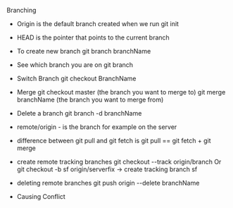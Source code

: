Branching

- Origin is the default branch created when we run git init

- HEAD is the pointer that points to the current branch

- To create new branch
  git branch branchName
  
- See which branch you are on
  git branch
  
- Switch Branch
  git checkout BranchName 
  
- Merge
  git checkout master (the branch you want to merge to)
  git merge branchName (the branch you want to merge from)
  
- Delete a branch
  git branch -d branchName
  
- remote/origin - is the branch for example on the server

- difference between git pull and git fetch is
  git pull == git fetch + git merge
  
- create remote tracking branches 
  git checkout --track origin/branch
  Or
  git checkout -b sf origin/serverfix -> create tracking branch sf
  
- deleting remote branches
  git push origin --delete branchName
  
 - Causing Conflict